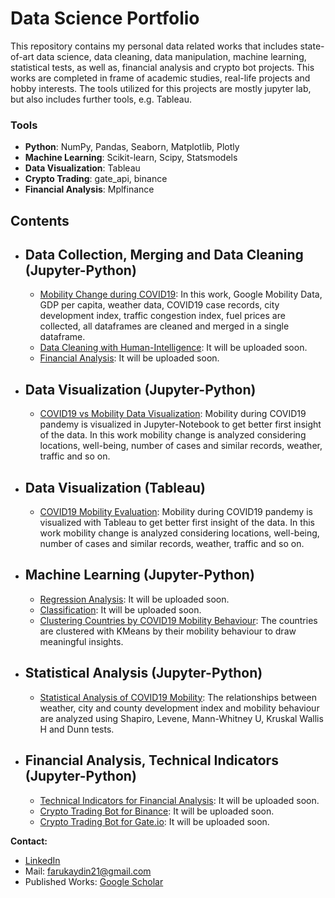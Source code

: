 # Data Science Portfolio
This repository contains my personal data related works that includes state-of-art data science, data cleaning, data manipulation, machine learning, statistical tests, as well as, financial analysis and crypto bot projects. This works are completed in frame of academic studies, real-life projects and hobby interests.
The tools utilized for this projects are mostly jupyter lab, but also includes further tools, e.g. Tableau. 

### Tools
  - **Python**: NumPy, Pandas, Seaborn, Matplotlib, Plotly
  - **Machine Learning**: Scikit-learn, Scipy, Statsmodels
  - **Data Visualization**: Tableau
  - **Crypto Trading**: gate_api, binance
  - **Financial Analysis**: Mplfinance

## Contents
- ## Data Collection, Merging and Data Cleaning (Jupyter-Python)
    - [Mobility Change during COVID19](https://github.com/DrFarukAydin/data-science-portfolio/blob/main/data-collection-merging-and-cleaning/mobility-dataframe-preparation.ipynb): In this work, Google Mobility Data, GDP per capita, weather data, COVID19 case records, city development index, traffic congestion index, fuel prices are collected, all dataframes are cleaned and merged in a single dataframe. 
    - [Data Cleaning with Human-Intelligence](https://github.com/DrFarukAydin/data_science_portfolio/blob/master/test.ipynb): It will be uploaded soon.
    - [Financial Analysis](https://github.com/DrFarukAydin/data_science_portfolio/blob/master/test.ipynb): It will be uploaded soon.

- ## Data Visualization (Jupyter-Python)
    - [COVID19 vs Mobility Data Visualization](https://github.com/DrFarukAydin/data-science-portfolio/blob/main/data-visualization-python-jupyter/mobility-data-analysis-visualization.ipynb): Mobility during COVID19 pandemy is visualized in Jupyter-Notebook to get better first insight of the data. In this work mobility change is analyzed considering locations, well-being, number of cases and similar records, weather, traffic and so on.
    
   
- ## Data Visualization (Tableau)
    - [COVID19 Mobility Evaluation](https://github.com/DrFarukAydin/data-science-portfolio/blob/main/data-visualization-tableau/data-visualization-tableau.ipynb): Mobility during COVID19 pandemy is visualized with Tableau to get better first insight of the data. In this work mobility change is analyzed considering locations, well-being, number of cases and similar records, weather, traffic and so on.
    
- ## Machine Learning (Jupyter-Python)
    - [Regression Analysis](https://github.com/DrFarukAydin/data_science_portfolio/blob/master/test.ipynb): It will be uploaded soon. 
    - [Classification](https://github.com/DrFarukAydin/data_science_portfolio/blob/master/test.ipynb): It will be uploaded soon. 
    - [Clustering Countries by COVID19 Mobility Behaviour](https://github.com/DrFarukAydin/data-science-portfolio/blob/main/machine-learning/mobility-cluster.ipynb): The countries are clustered with KMeans by their mobility behaviour to draw meaningful insights. 

     
- ## Statistical Analysis (Jupyter-Python)
    - [Statistical Analysis of COVID19 Mobility](https://github.com/DrFarukAydin/data-science-portfolio/blob/main/statistical-analysis/mobility-statistical-tests.ipynb): The relationships between weather, city and county development index and mobility behaviour are analyzed using Shapiro, Levene, Mann-Whitney U, Kruskal Wallis H and Dunn tests. 
    
- ## Financial Analysis, Technical Indicators (Jupyter-Python)
    - [Technical Indicators for Financial Analysis](https://github.com/DrFarukAydin/data_science_portfolio/blob/master/test.ipynb): It will be uploaded soon. 
    - [Crypto Trading Bot for Binance](https://github.com/DrFarukAydin/data_science_portfolio/blob/master/test.ipynb): It will be uploaded soon.
    - [Crypto Trading Bot for Gate.io](https://github.com/DrFarukAydin/data_science_portfolio/blob/master/test.ipynb): It will be uploaded soon.
    
**Contact:**
- [LinkedIn](https://www.linkedin.com/in/faruk-aydin-0350a459/?locale=en_US)
- Mail: farukaydin21@gmail.com
- Published Works: [Google Scholar](https://scholar.google.com/citations?user=JTdaPdYAAAAJ&hl=tr&oi=ao)


  

